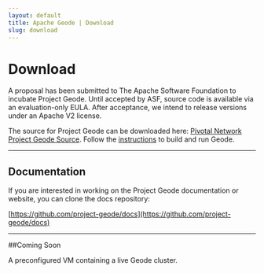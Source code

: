 ```yaml
---
layout: default
title: Apache Geode | Download
slug: download
---
```


# Download

A proposal has been submitted to The Apache Software Foundation to incubate Project Geode. Until accepted by ASF, source code is available via an evaluation-only EULA. After acceptance, we intend to release versions under an Apache V2 license.

The source for Project Geode can be downloaded here:
[Pivotal Network Project Geode Source](https://network.pivotal.io/products/project-geode).  Follow the [instructions](https://github.com/project-geode/docs/wiki#geode-in-5-minutes) to build and run Geode.

***

## Documentation

If you are interested in working on the Project Geode documentation or website, you can clone the docs repository:

[https://github.com/project-geode/docs](https://github.com/project-geode/docs)

***

##Coming Soon

A preconfigured VM containing a live Geode cluster.
